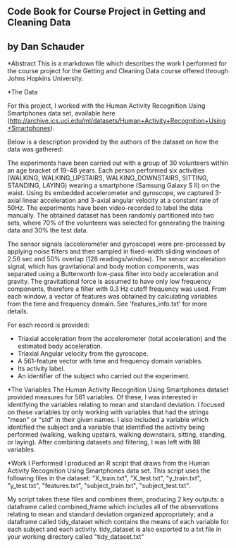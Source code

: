 ## Code Book for Course Project in Getting and Cleaning Data
## by Dan Schauder

*Abstract
This is a markdown file which describes the work I performed for the course project for the Getting and Cleaning Data course offered through Johns Hopkins University.

*The Data

For this project, I worked with the Human Activity Recognition Using Smartphones data set, available
here (http://archive.ics.uci.edu/ml/datasets/Human+Activity+Recognition+Using+Smartphones).

Below is a description provided by the authors of the dataset on how the data was gathered:

The experiments have been carried out with a group of 30 volunteers within an age bracket of 19-48 years. Each person performed six activities (WALKING, WALKING_UPSTAIRS, WALKING_DOWNSTAIRS, SITTING, STANDING, LAYING) wearing a smartphone (Samsung Galaxy S II) on the waist. Using its embedded accelerometer and gyroscope, we captured 3-axial linear acceleration and 3-axial angular velocity at a constant rate of 50Hz. The experiments have been video-recorded to label the data manually. The obtained dataset has been randomly partitioned into two sets, where 70% of the volunteers was selected for generating the training data and 30% the test data. 

The sensor signals (accelerometer and gyroscope) were pre-processed by applying noise filters and then sampled in fixed-width sliding windows of 2.56 sec and 50% overlap (128 readings/window). The sensor acceleration signal, which has gravitational and body motion components, was separated using a Butterworth low-pass filter into body acceleration and gravity. The gravitational force is assumed to have only low frequency components, therefore a filter with 0.3 Hz cutoff frequency was used. From each window, a vector of features was obtained by calculating variables from the time and frequency domain. See 'features_info.txt' for more details. 

For each record is provided: 
- Triaxial acceleration from the accelerometer (total acceleration) and the estimated body acceleration.
- Triaxial Angular velocity from the gyroscope. 
- A 561-feature vector with time and frequency domain variables. 
- Its activity label. 
- An identifier of the subject who carried out the experiment.


*The Variables
The Human Activity Recognition Using Smartphones dataset provided measures for 561 variables. Of these, I was interested
in identifying the variables relating to mean and standard deviation. I focused on these variables by
only working with variables that had the strings "mean" or "std" in their given names. I also included
a variable which identified the subject and a variable that identified the activity being performed (walking,
walking upstairs, walking downstairs, sitting, standing, or laying). After combining datasets and filtering,
I was left with 88 variables.


*Work I Performed
I produced an R script that draws from the Human Activity Recognition Using Smartphones data set.
This script uses the following files in the dataset:
"X_train.txt", "X_test.txt", "y_train.txt", "y_test.txt", "features.txt", "subject_train.txt", "subject_test.txt".

My script takes these files and combines them, producing 2 key outputs: a dataframe called combined_frame which includes
all of the observations relating to mean and standard deviation organized appropriately; and a dataframe called tidy_dataset which 
contains the means of each variable for each subject and each activity. tidy_dataset is also exported to a txt file in your working directory
called "tidy_dataset.txt"